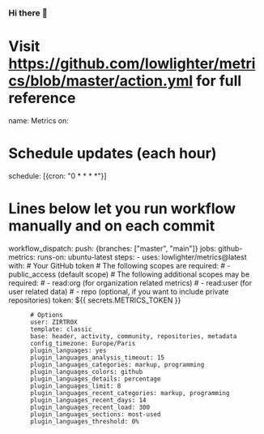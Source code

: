 ### Hi there 👋

<!--
**ZIRTR0X/ZIRTR0X** is a ✨ _special_ ✨ repository because its `README.md` (this file) appears on your GitHub profile.

Here are some ideas to get you started:

- 🔭 I’m currently working on ...
- 🌱 I’m currently learning ...
- 👯 I’m looking to collaborate on ...
- 🤔 I’m looking for help with ...
- 💬 Ask me about ...
- 📫 How to reach me: ...
- 😄 Pronouns: ...
- ⚡ Fun fact: ...
-->
<!--![Top Langs](https://github-readme-stats.vercel.app/api/top-langs/?username=ZIRTR0X&layout=compact&show_icons=true&theme=radical)-->
# Visit https://github.com/lowlighter/metrics/blob/master/action.yml for full reference
name: Metrics
on:
  # Schedule updates (each hour)
  schedule: [{cron: "0 * * * *"}]
  # Lines below let you run workflow manually and on each commit
  workflow_dispatch:
  push: {branches: ["master", "main"]}
jobs:
  github-metrics:
    runs-on: ubuntu-latest
    steps:
      - uses: lowlighter/metrics@latest
        with:
          # Your GitHub token
          # The following scopes are required:
          #  - public_access (default scope)
          # The following additional scopes may be required:
          #  - read:org  (for organization related metrics)
          #  - read:user (for user related data)
          #  - repo      (optional, if you want to include private repositories)
          token: ${{ secrets.METRICS_TOKEN }}

          # Options
          user: ZIRTR0X
          template: classic
          base: header, activity, community, repositories, metadata
          config_timezone: Europe/Paris
          plugin_languages: yes
          plugin_languages_analysis_timeout: 15
          plugin_languages_categories: markup, programming
          plugin_languages_colors: github
          plugin_languages_details: percentage
          plugin_languages_limit: 8
          plugin_languages_recent_categories: markup, programming
          plugin_languages_recent_days: 14
          plugin_languages_recent_load: 300
          plugin_languages_sections: most-used
          plugin_languages_threshold: 0%
